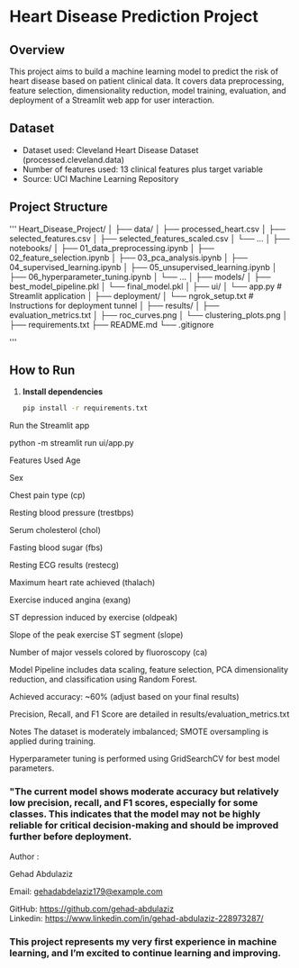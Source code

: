 # Heart Disease Prediction Project

## Overview
This project aims to build a machine learning model to predict the risk of heart disease based on patient clinical data. It covers data preprocessing, feature selection, dimensionality reduction, model training, evaluation, and deployment of a Streamlit web app for user interaction.

## Dataset
- Dataset used: Cleveland Heart Disease Dataset (processed.cleveland.data)
- Number of features used: 13 clinical features plus target variable
- Source: UCI Machine Learning Repository

## Project Structure
'''
Heart_Disease_Project/
│
├── data/
│ ├── processed_heart.csv
│ ├── selected_features.csv
│ ├── selected_features_scaled.csv
│ └── ...
│
├── notebooks/
│ ├── 01_data_preprocessing.ipynb
│ ├── 02_feature_selection.ipynb
│ ├── 03_pca_analysis.ipynb
│ ├── 04_supervised_learning.ipynb
│ ├── 05_unsupervised_learning.ipynb
│ ├── 06_hyperparameter_tuning.ipynb
│ └── ...
│
├── models/
│ ├── best_model_pipeline.pkl
│ └── final_model.pkl
│
├── ui/
│ └── app.py # Streamlit application
│
├── deployment/
│ └── ngrok_setup.txt # Instructions for deployment tunnel
│
├── results/
│ ├── evaluation_metrics.txt
│ ├── roc_curves.png
│ └── clustering_plots.png
│
├── requirements.txt
├── README.md
└── .gitignore

'''

## How to Run

1. **Install dependencies**  
   ```bash
   pip install -r requirements.txt
Run the Streamlit app


python -m streamlit run ui/app.py


Features Used
Age

Sex

Chest pain type (cp)

Resting blood pressure (trestbps)

Serum cholesterol (chol)

Fasting blood sugar (fbs)

Resting ECG results (restecg)

Maximum heart rate achieved (thalach)

Exercise induced angina (exang)

ST depression induced by exercise (oldpeak)

Slope of the peak exercise ST segment (slope)

Number of major vessels colored by fluoroscopy (ca)

Model
Pipeline includes data scaling, feature selection, PCA dimensionality reduction, and classification using Random Forest.

Achieved accuracy: ~60% (adjust based on your final results)

Precision, Recall, and F1 Score are detailed in results/evaluation_metrics.txt

Notes
The dataset is moderately imbalanced; SMOTE oversampling is applied during training.

Hyperparameter tuning is performed using GridSearchCV for best model parameters.
### "The current model shows moderate accuracy but relatively low precision, recall, and F1 scores, especially for some classes. This indicates that the model may not be highly reliable for critical decision-making and should be improved further before deployment.


Author  :

Gehad Abdulaziz  

Email: gehadabdelaziz179@example.com  

GitHub: https://github.com/gehad-abdulaziz  
Linkedin: https://www.linkedin.com/in/gehad-abdulaziz-228973287/

### This project represents my very first experience in machine learning, and I’m excited to continue learning and improving.
